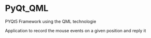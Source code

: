 # PyQt_QML
PYQt5 Framework using the QML technologie

Application to record the mouse events on a given position and reply it 
